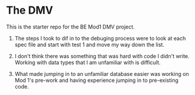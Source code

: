 # The DMV

This is the starter repo for the BE Mod1 DMV project.

1. The steps I took to dif in to the debuging process were to look at each spec file and start with test 1 and move my way down the list.

2. I don't think there was something that was hard with code I didn't write. Working with data types that I am unfamiliar with is difficult.

3. What made jumping in to an unfamiliar database easier was working on Mod 1's pre-work and having experience jumping in to pre-existing code.